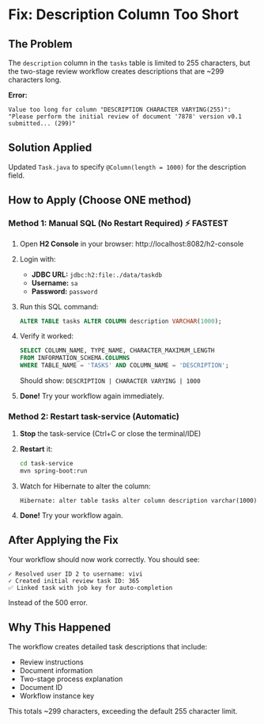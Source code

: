 # Fix: Description Column Too Short

## The Problem
The `description` column in the `tasks` table is limited to 255 characters, but the two-stage review workflow creates descriptions that are ~299 characters long.

**Error:**
```
Value too long for column "DESCRIPTION CHARACTER VARYING(255)": 
"Please perform the initial review of document '7878' version v0.1 submitted... (299)"
```

## Solution Applied
Updated `Task.java` to specify `@Column(length = 1000)` for the description field.

## How to Apply (Choose ONE method)

### Method 1: Manual SQL (No Restart Required) ⚡ FASTEST

1. Open **H2 Console** in your browser: http://localhost:8082/h2-console

2. Login with:
   - **JDBC URL:** `jdbc:h2:file:./data/taskdb`
   - **Username:** `sa`
   - **Password:** `password`

3. Run this SQL command:
   ```sql
   ALTER TABLE tasks ALTER COLUMN description VARCHAR(1000);
   ```

4. Verify it worked:
   ```sql
   SELECT COLUMN_NAME, TYPE_NAME, CHARACTER_MAXIMUM_LENGTH 
   FROM INFORMATION_SCHEMA.COLUMNS 
   WHERE TABLE_NAME = 'TASKS' AND COLUMN_NAME = 'DESCRIPTION';
   ```
   
   Should show: `DESCRIPTION | CHARACTER VARYING | 1000`

5. **Done!** Try your workflow again immediately.

### Method 2: Restart task-service (Automatic)

1. **Stop** the task-service (Ctrl+C or close the terminal/IDE)

2. **Restart** it:
   ```bash
   cd task-service
   mvn spring-boot:run
   ```

3. Watch for Hibernate to alter the column:
   ```
   Hibernate: alter table tasks alter column description varchar(1000)
   ```

4. **Done!** Try your workflow again.

## After Applying the Fix

Your workflow should now work correctly. You should see:

```
✓ Resolved user ID 2 to username: vivi
✓ Created initial review task ID: 365
✅ Linked task with job key for auto-completion
```

Instead of the 500 error.

## Why This Happened

The workflow creates detailed task descriptions that include:
- Review instructions
- Document information  
- Two-stage process explanation
- Document ID
- Workflow instance key

This totals ~299 characters, exceeding the default 255 character limit.

